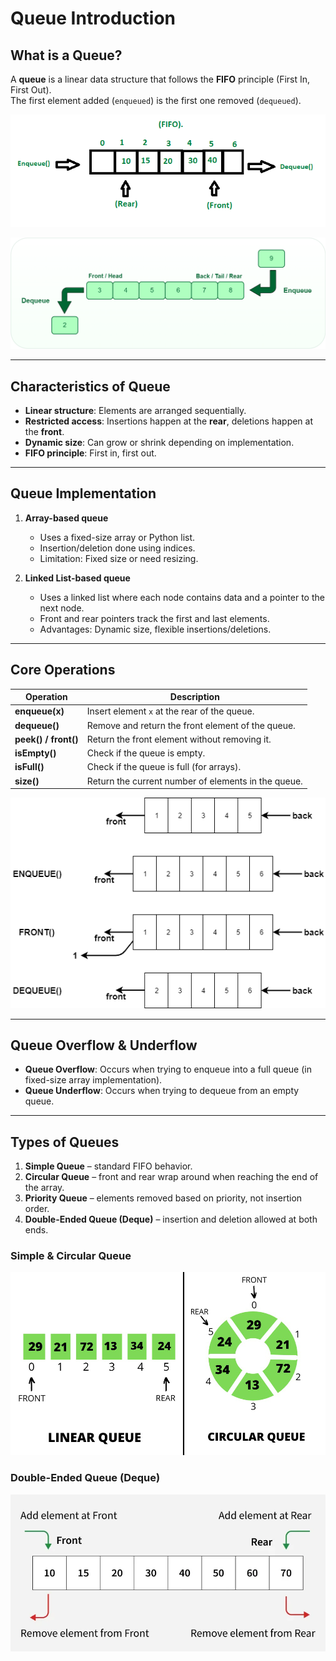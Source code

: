 # Queue Introduction

## What is a Queue?

A **queue** is a linear data structure that follows the **FIFO** principle (First In, First Out).  
The first element added (`enqueued`) is the first one removed (`dequeued`).  

![Queue](image.png)

![Queue](image-1.png)

---

## Characteristics of Queue

- **Linear structure**: Elements are arranged sequentially.  
- **Restricted access**: Insertions happen at the **rear**, deletions happen at the **front**.  
- **Dynamic size**: Can grow or shrink depending on implementation.  
- **FIFO principle**: First in, first out.  

---

## Queue Implementation

1. **Array-based queue**  
   - Uses a fixed-size array or Python list.  
   - Insertion/deletion done using indices.  
   - Limitation: Fixed size or need resizing.  

2. **Linked List-based queue**  
   - Uses a linked list where each node contains data and a pointer to the next node.  
   - Front and rear pointers track the first and last elements.  
   - Advantages: Dynamic size, flexible insertions/deletions.  

---

## Core Operations

| Operation       | Description |
|-----------------|-------------|
| **enqueue(x)**  | Insert element `x` at the rear of the queue. |
| **dequeue()**   | Remove and return the front element of the queue. |
| **peek() / front()** | Return the front element without removing it. |
| **isEmpty()**   | Check if the queue is empty. |
| **isFull()**    | Check if the queue is full (for arrays). |
| **size()**      | Return the current number of elements in the queue. |

![Operations](image-2.png)

---

## Queue Overflow & Underflow

- **Queue Overflow**: Occurs when trying to enqueue into a full queue (in fixed-size array implementation).  
- **Queue Underflow**: Occurs when trying to dequeue from an empty queue.  

---

## Types of Queues

1. **Simple Queue** – standard FIFO behavior.  
2. **Circular Queue** – front and rear wrap around when reaching the end of the array.  
3. **Priority Queue** – elements removed based on priority, not insertion order.  
4. **Double-Ended Queue (Deque)** – insertion and deletion allowed at both ends.

### Simple & Circular Queue
![Simple & Circular](image-3.png)

### Double-Ended Queue (Deque)
![Deque](image-4.png)